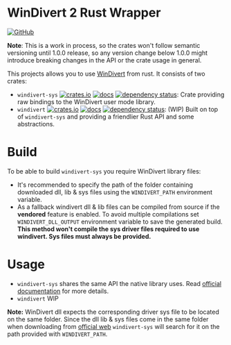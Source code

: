 # WinDivert 2 Rust Wrapper

[![GitHub](https://img.shields.io/github/license/Rubensei/windivert-rust?color=blue)](https://raw.githubusercontent.com/Rubensei/windivert-rust/master/LICENSE)

**Note**: This is a work in process, so the crates won't follow semantic
versioning until 1.0.0 release, so any version change below 1.0.0 might
introduce breaking changes in the API or the crate usage in general.

This projects allows you to use
[WinDivert](https://www.reqrypt.org/windivert.html) from rust. It consists of
two crates:

- `windivert-sys`
  [![crates.io](https://img.shields.io/crates/v/windivert-sys)](https://crates.io/crates/windivert-sys)
  [![docs](https://docs.rs/windivert-sys/badge.svg)](https://docs.rs/windivert-sys/)
  [![dependency status](https://deps.rs/repo/github/Rubensei/windivert-rust/status.svg?path=windivert-sys)](https://deps.rs/repo/github/Rubensei/windivert-rust?path=windivert-sys):
  Crate providing raw bindings to the WinDivert user mode library.
- `windivert`
  [![crates.io](https://img.shields.io/crates/v/windivert)](https://crates.io/crates/windivert)
  [![docs](https://docs.rs/windivert/badge.svg)](https://docs.rs/windivert/)
  [![dependency status](https://deps.rs/repo/github/Rubensei/windivert-rust/status.svg?path=windivert)](https://deps.rs/repo/github/Rubensei/windivert-rust?path=windivert):
  (WIP) Built on top of `windivert-sys` and providing a friendlier Rust API and
  some abstractions.

# Build

To be able to build `windivert-sys` you require WinDivert library files:

- It's recommended to specify the path of the folder containing downloaded dll,
  lib & sys files using the `WINDIVERT_PATH` environment variable.
- As a fallback windivert dll & lib files can be compiled from source if the
  **vendored** feature is enabled. To avoid multiple compilations set
  `WINDIVERT_DLL_OUTPUT` environment variable to save the generated build.
  **This method won't compile the sys driver files required to use windivert.
  Sys files must always be provided.**

# Usage

- `windivert-sys` shares the same API the native library uses. Read
  [official documentation](https://www.reqrypt.org/windivert-doc.html) for more
  details.
- `windivert` WIP

**Note:** WinDivert dll expects the corresponding driver sys file to be located
on the same folder. Since the dll lib & sys files come in the same folder when
downloading from [official web](https://www.reqrypt.org/windivert.html)
`windivert-sys` will search for it on the path provided with `WINDIVERT_PATH`.
